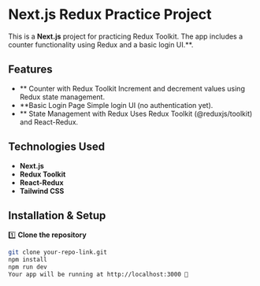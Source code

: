 # Next.js Redux Practice Project  

This is a **Next.js** project for practicing Redux Toolkit. The app includes a counter functionality using Redux and a basic login UI.**.

## Features  
- ** Counter with Redux Toolkit
Increment and decrement values using Redux state management.
- **Basic Login Page
Simple login UI (no authentication yet).
- ** State Management with Redux
Uses Redux Toolkit (@reduxjs/toolkit) and React-Redux.

## Technologies Used  
- **Next.js**  
- **Redux Toolkit**  
- **React-Redux**  
- **Tailwind CSS** 

## Installation & Setup  

1️⃣ **Clone the repository**  
```bash
git clone your-repo-link.git
npm install
npm run dev
Your app will be running at http://localhost:3000 🚀
